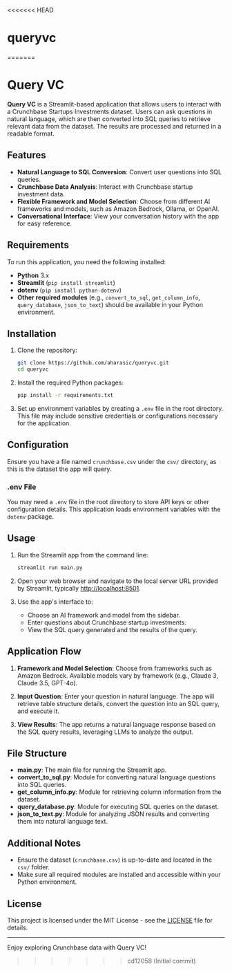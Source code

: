 <<<<<<< HEAD
# queryvc
=======

# Query VC

**Query VC** is a Streamlit-based application that allows users to interact with a Crunchbase Startups Investments dataset. Users can ask questions in natural language, which are then converted into SQL queries to retrieve relevant data from the dataset. The results are processed and returned in a readable format.

## Features

- **Natural Language to SQL Conversion**: Convert user questions into SQL queries.
- **Crunchbase Data Analysis**: Interact with Crunchbase startup investment data.
- **Flexible Framework and Model Selection**: Choose from different AI frameworks and models, such as Amazon Bedrock, Ollama, or OpenAI.
- **Conversational Interface**: View your conversation history with the app for easy reference.

## Requirements

To run this application, you need the following installed:

- **Python** 3.x
- **Streamlit** (`pip install streamlit`)
- **dotenv** (`pip install python-dotenv`)
- **Other required modules** (e.g., `convert_to_sql`, `get_column_info`, `query_database`, `json_to_text`) should be available in your Python environment.

## Installation

1. Clone the repository:

   ```bash
   git clone https://github.com/aharasic/queryvc.git
   cd queryvc
   ```

2. Install the required Python packages:

   ```bash
   pip install -r requirements.txt
   ```

3. Set up environment variables by creating a `.env` file in the root directory. This file may include sensitive credentials or configurations necessary for the application.

## Configuration

Ensure you have a file named `crunchbase.csv` under the `csv/` directory, as this is the dataset the app will query.

### .env File

You may need a `.env` file in the root directory to store API keys or other configuration details. This application loads environment variables with the `dotenv` package.

## Usage

1. Run the Streamlit app from the command line:

   ```bash
   streamlit run main.py
   ```

2. Open your web browser and navigate to the local server URL provided by Streamlit, typically [http://localhost:8501](http://localhost:8501).

3. Use the app's interface to:
   - Choose an AI framework and model from the sidebar.
   - Enter questions about Crunchbase startup investments.
   - View the SQL query generated and the results of the query.

## Application Flow

1. **Framework and Model Selection**: Choose from frameworks such as Amazon Bedrock. Available models vary by framework (e.g., Claude 3, Claude 3.5, GPT-4o).
   
2. **Input Question**: Enter your question in natural language. The app will retrieve table structure details, convert the question into an SQL query, and execute it.
   
3. **View Results**: The app returns a natural language response based on the SQL query results, leveraging LLMs to analyze the output.

## File Structure

- **main.py**: The main file for running the Streamlit app.
- **convert_to_sql.py**: Module for converting natural language questions into SQL queries.
- **get_column_info.py**: Module for retrieving column information from the dataset.
- **query_database.py**: Module for executing SQL queries on the dataset.
- **json_to_text.py**: Module for analyzing JSON results and converting them into natural language text.

## Additional Notes

- Ensure the dataset (`crunchbase.csv`) is up-to-date and located in the `csv/` folder.
- Make sure all required modules are installed and accessible within your Python environment.

## License

This project is licensed under the MIT License - see the [LICENSE](LICENSE) file for details.

---

Enjoy exploring Crunchbase data with Query VC!
>>>>>>> cd12058 (Initial commit)
